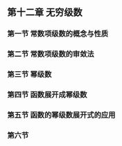 ## 第十二章 无穷级数

### 第一节 常数项级数的概念与性质

### 第二节 常数项级数的审敛法

### 第三节 幂级数

### 第四节 函数展开成幂级数

### 第五节 函数的幂级数展开式的应用

### 第六节